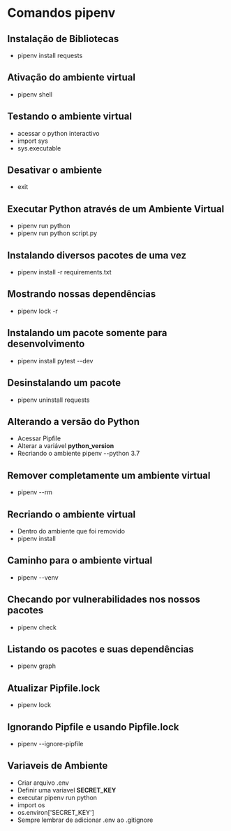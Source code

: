 # Comandos pipenv

## Instalação de Bibliotecas

- pipenv install requests 

## Ativação do ambiente virtual

- pipenv shell

## Testando o ambiente virtual

- acessar o python interactivo
- import sys
- sys.executable

## Desativar o ambiente

- exit

## Executar Python através de um Ambiente Virtual

- pipenv run python
- pipenv run python script.py

## Instalando diversos pacotes de uma vez

- pipenv install -r requirements.txt

## Mostrando nossas dependências

- pipenv lock -r

## Instalando um pacote somente para desenvolvimento

- pipenv install pytest --dev

## Desinstalando um pacote

- pipenv uninstall requests

## Alterando a versão do Python

- Acessar Pipfile
- Alterar a variável **python_version** 
- Recriando o ambiente pipenv --python 3.7

## Remover completamente um ambiente virtual

- pipenv --rm

## Recriando o ambiente virtual

- Dentro do ambiente que foi removido
- pipenv install

## Caminho para o ambiente virtual

- pipenv --venv

## Checando por vulnerabilidades nos nossos pacotes

- pipenv check

## Listando os pacotes e suas dependências

- pipenv graph

## Atualizar Pipfile.lock

- pipenv lock

## Ignorando Pipfile e usando Pipfile.lock

- pipenv --ignore-pipfile

## Variaveis de Ambiente

- Criar arquivo .env
- Definir uma variavel **SECRET_KEY**
- executar pipenv run python
- import os
- os.environ['SECRET_KEY']
- Sempre lembrar de adicionar .env ao .gitignore

